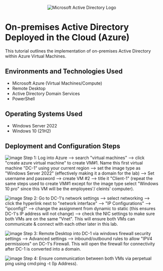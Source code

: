 <p align="center">
<img src="https://i.imgur.com/pU5A58S.png" alt="Microsoft Active Directory Logo"/>
</p>

<h1>On-premises Active Directory Deployed in the Cloud (Azure)</h1>
This tutorial outlines the implementation of on-premises Active Directory within Azure Virtual Machines.<br />


<h2>Environments and Technologies Used</h2>

- Microsoft Azure (Virtual Machines/Compute)
- Remote Desktop
- Active Directory Domain Services
- PowerShell

<h2>Operating Systems Used </h2>

- Windows Server 2022
- Windows 10 (21H2)



<h2>Deployment and Configuration Steps</h2>

![image](https://github.com/derekjonesaa/configure-ad/assets/167825508/8b82adbe-c991-43d6-ac20-b34bf693609d)
Step 1: Log into Azure --> search "virtual machines" --> click "create azure virtual machine" to create VM#1. Name this first virtual machine "DC-1" using your current region --> set the image type as "Windows Server 2022" (effectively making it a domain for the lab) --> Set username and password --> create VM #2 --> title it "Client-1" (repeat the same steps used to create VM#1 except for the image type select "Windows 10 pro" since this VM will be the employees'/ cleints' computer).

![image](https://github.com/derekjonesaa/configure-ad/assets/167825508/e2a62ffc-e6fb-4fdc-8e3a-e2e11aee6fc7)
Step 2: Go to DC-1's network settings --> select networking --> click the hyperlink next to "network interface" --> "IP Configurations" --> "ipconfig1" --> change the assignment from dynamic to static (this ensures DC-1's IP address will not change) --> check the NIC settings to make sure both VMs are on the same "Vnet". This will ensure both VMs can communicate & connect with each other later in this lab.

![image](https://github.com/derekjonesaa/configure-ad/assets/167825508/21d25b17-d837-4e47-8467-ef822367b83e)
Step 3: Remote Desktop into DC-1 via windows firewall security settings --> Advanced settings --> inbound/outbound rules to allow "IPV4 permissions" on DC-1's Firewall. This will open the firewall for connectivity after DC-1 is converted into a domain.

![image](https://github.com/derekjonesaa/configure-ad/assets/167825508/f8a990a3-3b2d-4070-8d2a-9ebb838a7b0f)
Step 4: Ensure communication between both VMs via perpetual ping using cmd:ping -t (Ip Address).

